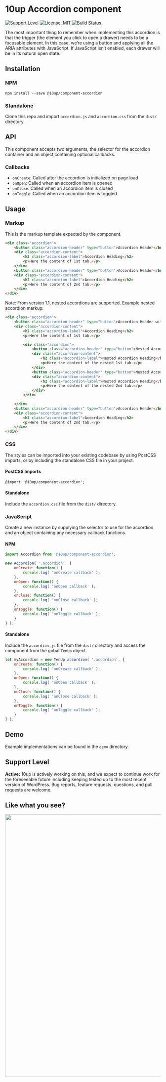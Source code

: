 # 10up Accordion component

[![Support Level](https://img.shields.io/badge/support-active-green.svg)](#support-level) [![License: MIT](https://img.shields.io/badge/License-MIT-yellow.svg)](https://opensource.org/licenses/MIT) [![Build Status][cli-img]][cli-url]

[cli-img]: https://github.com/10up/component-accordion/workflows/Automated%20Tests/badge.svg
[cli-url]: https://github.com/10up/component-accordion/actions?query=workflow%3A%22Automated+Tests%22

The most important thing to remember when implementing this accordion is that the trigger (the element you click to open a drawer) needs to be a focusable element. In this case, we’re using a button and applying all the ARIA attributes with JavaScript. If JavaScript isn’t enabled, each drawer will be in its natural open state.

## Installation

### NPM
`npm install --save @10up/component-accordion`

### Standalone
Clone this repo and import `accordion.js` and `accordion.css` from the `dist/` directory.

## API

This component accepts two arguments, the selector for the accordion container and an object containing optional callbacks.

### Callbacks

- `onCreate`: Called after the accordion is initialized on page load
- `onOpen`: Called when an accordion item is opened
- `onClose`: Called when an accordion item is closed
- `onToggle`: Called when an accordion item is toggled

## Usage

### Markup

This is the markup template expected by the component.

```html
<div class="accordion">
	<button class="accordion-header" type="button">Accordion Header</button>
	<div class="accordion-content">
		<h2 class="accordion-label">Accordion Heading</h2>
		<p>Here the content of 1st tab.</p>
	</div>
	<button class="accordion-header" type="button">Accordion Header</button>
	<div class="accordion-content">
		<h2 class="accordion-label">Accordion Heading</h2>
		<p>Here the content of 2nd tab.</p>
	</div>
</div>
```

Note: From version 1.1, nested accordions are supported. Example nested accordion markup:

```html
<div class="accordion">
	<button class="accordion-header" type="button">Accordion Header with Nested Accordion</button>
	<div class="accordion-content">
		<h2 class="accordion-label">Accordion Heading</h2>
		<p>Here the content of 1st tab.</p>

		<div class="accordion">
			<button class="accordion-header" type="button">Nested Accordion Header</button>
			<div class="accordion-content">
				<h2 class="accordion-label">Nested Accordion Heading</h2>
				<p>Here the content of the nested 1st tab.</p>
			</div>
			<button class="accordion-header" type="button">Nested Accordion Header</button>
			<div class="accordion-content">
				<h2 class="accordion-label">Nested Accordion Heading</h2>
				<p>Here the content of the nested 2nd tab.</p>
			</div>
		</div>

	</div>
	<button class="accordion-header" type="button">Accordion Header</button>
	<div class="accordion-content">
		<h2 class="accordion-label">Accordion Heading</h2>
		<p>Here the content of 2nd tab.</p>
	</div>
</div>
```

### CSS

The styles can be imported into your existing codebase by using PostCSS imports, or by including the standalone CSS file in your project.

#### PostCSS Imports
`@import '@10up/component-accordion';`

#### Standalone
Include the `accordion.css` file from the `dist/` directory.

### JavaScript

Create a new instance by supplying the selector to use for the accordion and an object containing any necessary callback functions.

#### NPM

```javascript
import Accordion from '@10up/component-accordion';

new Accordion( '.accordion', {
	onCreate: function() {
		console.log( 'onCreate callback' );
	},
	onOpen: function() {
		console.log( 'onOpen callback' );
	},
	onClose: function() {
		console.log( 'onClose callback' );
	},
	onToggle: function() {
		console.log( 'onToggle callback' );
	}
} );
```

#### Standalone

Include the `accordion.js` file from the `dist/` directory and access the component from the gobal `TenUp` object.

```javascript
let myAccordion = new TenUp.accordion( '.accordion', {
	onCreate: function() {
		console.log( 'onCreate callback' );
	},
	onOpen: function() {
		console.log( 'onOpen callback' );
	},
	onClose: function() {
		console.log( 'onClose callback' );
	},
	onToggle: function() {
		console.log( 'onToggle callback' );
	}
} );
```

## Demo

Example implementations can be found in the `demo` directory.

## Support Level

**Active:** 10up is actively working on this, and we expect to continue work for the foreseeable future including keeping tested up to the most recent version of WordPress.  Bug reports, feature requests, questions, and pull requests are welcome.

## Like what you see?

<a href="http://10up.com/contact/"><img src="https://10updotcom-wpengine.s3.amazonaws.com/uploads/2016/10/10up-Github-Banner.png" width="850"></a>
